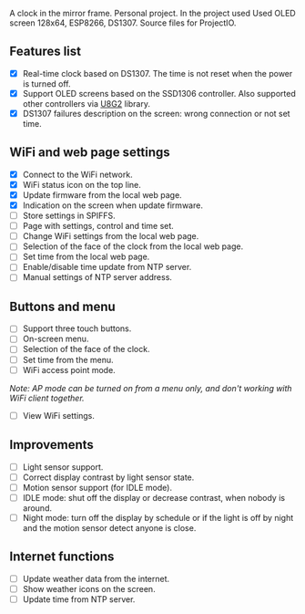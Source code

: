 A clock in the mirror frame. Personal project.
In the project used Used OLED screen 128x64, ESP8266, DS1307.
Source files for ProjectIO.


## Features list

- [x] Real-time clock based on DS1307. The time is not reset when the power is turned off.
- [x] Support OLED screens based on the SSD1306 controller. Also supported other controllers via [U8G2](https://github.com/olikraus/U8g2_Arduino) library.
- [x] DS1307 failures description on the screen: wrong connection or not set time.

## WiFi and web page settings

- [x] Connect to the WiFi network.
- [x] WiFi status icon on the top line.
- [x] Update firmware from the local web page.
- [x] Indication on the screen when update firmware.
- [ ] Store settings in SPIFFS.
- [ ] Page with settings, control and time set.
- [ ] Change WiFi settings from the local web page.
- [ ] Selection of the face of the clock from the local web page.
- [ ] Set time from the local web page.
- [ ] Enable/disable time update from NTP server.
- [ ] Manual settings of NTP server address.

## Buttons and menu

- [ ] Support three touch buttons.
- [ ] On-screen menu.
- [ ] Selection of the face of the clock.
- [ ] Set time from the menu.
- [ ] WiFi access point mode.

_Note: AP mode can be turned on from a menu only, and don't working with WiFi client together._

- [ ] View WiFi settings.

## Improvements

- [ ] Light sensor support.
- [ ] Correct display contrast by light sensor state.
- [ ] Motion sensor support (for IDLE mode).
- [ ] IDLE mode: shut off the display or decrease contrast, when nobody is around.
- [ ] Night mode: turn off the display by schedule or if the light is off by night and the motion sensor detect anyone is close.

## Internet functions

- [ ] Update weather data from the internet.
- [ ] Show weather icons on the screen.
- [ ] Update time from NTP server.
